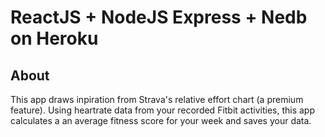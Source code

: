 # ReactJS + NodeJS Express + Nedb on Heroku
## About
This app draws inpiration from Strava's relative effort chart (a premium feature). Using heartrate data from your recorded Fitbit activities, this app calculates a an average fitness score for your week and saves your data.
